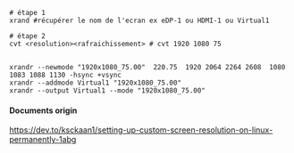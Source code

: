 ```
# étape 1 
xrand #récupérer le nom de l'ecran ex eDP-1 ou HDMI-1 ou Virtual1

# étape 2 
cvt <resolution><rafraichissement> # cvt 1920 1080 75


xrandr --newmode "1920x1080_75.00"  220.75  1920 2064 2264 2608  1080 1083 1088 1130 -hsync +vsync
xrandr --addmode Virtual1 "1920x1080_75.00"
xrandr --output Virtual1 --mode "1920x1080_75.00"
```

#### Documents origin
https://dev.to/ksckaan1/setting-up-custom-screen-resolution-on-linux-permanently-1abg
